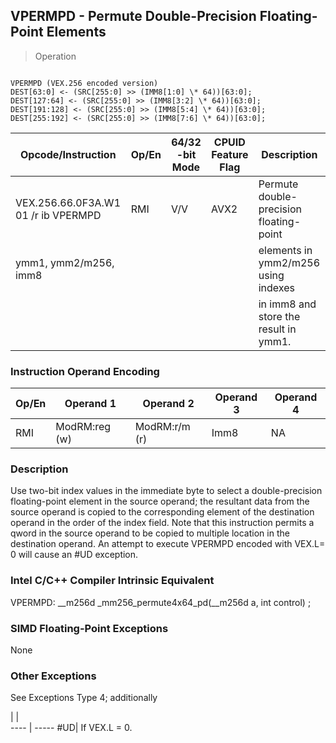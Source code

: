 ## VPERMPD  -  Permute Double-Precision Floating-Point Elements

> Operation
``` slim

VPERMPD (VEX.256 encoded version)
DEST[63:0] <- (SRC[255:0] >> (IMM8[1:0] \* 64))[63:0];
DEST[127:64] <- (SRC[255:0] >> (IMM8[3:2] \* 64))[63:0];
DEST[191:128] <- (SRC[255:0] >> (IMM8[5:4] \* 64))[63:0];
DEST[255:192] <- (SRC[255:0] >> (IMM8[7:6] \* 64))[63:0];

```

 Opcode/Instruction                 | Op/En| 64/32 -bit Mode| CPUID Feature Flag| Description                            
 ---  | --- | --- | --- | ---
 VEX.256.66.0F3A.W1 01 /r ib VPERMPD| RMI  | V/V            | AVX2              | Permute double-precision floating-point
 ymm1, ymm2/m256, imm8              |      |                |                   | elements in ymm2/m256 using indexes    
                                    |      |                |                   | in imm8 and store the result in ymm1.  

### Instruction Operand Encoding
 Op/En| Operand 1    | Operand 2    | Operand 3| Operand 4
 ---  | --- | --- | --- | ---
 RMI  | ModRM:reg (w)| ModRM:r/m (r)| Imm8     | NA       

### Description
Use two-bit index values in the immediate byte to select a double-precision
floating-point element in the source operand; the resultant data from the source
operand is copied to the corresponding element of the destination operand in
the order of the index field. Note that this instruction permits a qword in
the source operand to be copied to multiple location in the destination operand.
An attempt to execute VPERMPD encoded with VEX.L= 0 will cause an #UD exception.



### Intel C/C++ Compiler Intrinsic Equivalent
VPERMPD: __m256d _mm256_permute4x64_pd(__m256d a, int control) ;


### SIMD Floating-Point Exceptions
None


### Other Exceptions
See Exceptions Type 4; additionally

   | |  
---- | -----
 #UD| If VEX.L = 0.
